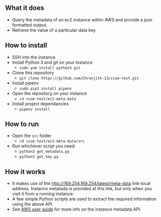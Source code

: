 ## What it does
- Query the metadata of an ec2 instance within AWS and provide a json formatted output. 
- Retrieve the value of a particular data key.

## How to install
- SSH into the instance
- Install Python 3 and git on your instance 
    - `sudo yum install python3 git`
- Clone this repository
  - `git clone https://github.com/Chranjith-13/ccoe-test.git`
- Install pipenv
  - `sudo pip3 install pipenv`
- Open the repository on your instance
  - `cd ccoe-test/ec2-meta-data`
- Install project dependancies
  - `pipenv install`


## How to run
- Open the `src` folder
  - `cd ccoe-test/ec2-meta-data/src`
- Run whichever script you need:
  - `python3 get_metadata.py`
  - `python3 get_key.py`

## How it works
- It makes use of the http://169.254.169.254/latest/meta-data link-local address. Instance metatada is provided at this link, but only when you visit it from a running instance.
- A few simple Python scripts are used to extract the required information using the above API.
- See [AWS user guide](https://docs.aws.amazon.com/AWSEC2/latest/UserGuide/ec2-instance-metadata.html) for more info on the instance metadata API.
